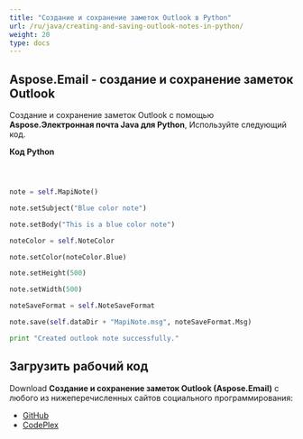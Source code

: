```yaml
---
title: "Создание и сохранение заметок Outlook в Python"
url: /ru/java/creating-and-saving-outlook-notes-in-python/
weight: 20
type: docs
---
```


## **Aspose.Email - создание и сохранение заметок Outlook**
Создание и сохранение заметок Outlook с помощью **Aspose.Электронная почта Java для Python**, Используйте следующий код.

**Код Python**

```python



note = self.MapiNote()

note.setSubject("Blue color note")

note.setBody("This is a blue color note")

noteColor = self.NoteColor

note.setColor(noteColor.Blue)

note.setHeight(500)

note.setWidth(500)

noteSaveFormat = self.NoteSaveFormat

note.save(self.dataDir + "MapiNote.msg", noteSaveFormat.Msg)

print "Created outlook note successfully."

```
## **Загрузить рабочий код**
Download **Создание и сохранение заметок Outlook (Aspose.Email)** с любого из нижеперечисленных сайтов социального программирования:

- [GitHub](https://github.com/aspose-email/Aspose.Email-for-Java/releases/tag/Aspose.Email_Java_for_Python-v1.0)
- [CodePlex](http://asposeemailjavapython.codeplex.com/releases/)
